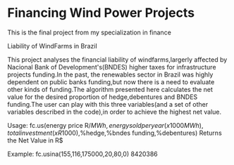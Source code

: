 # Financing Wind Power Projects
This is the final project from my specialization in finance

Liability of WindFarms in Brazil

This project analyses the financial liability of windfarms,largerly
affected by Nacional Bank of Development's(BNDES) higher taxes for
infrastructure projects funding.In the past, the renewables sector in Brazil
was highly dependent on public banks funding,but now there is a need
to evaluate other kinds of funding.The algorithm presented here calculates
the net value for the desired proportion of hedge,debentures and
BNDES funding.The user can play with this three variables(and a set of
other variables described in the code),in order to achieve
the highest net value.

Usage:
fc.us(energy price R$/MWh,energy sold per year(x 1000 MWh),
total investment(x R$1000),%hedge,%bndes funding,%debentures)
Returns the Net Value in R$

Example:
fc.usina(155,116,175000,20,80,0)
8420386 

